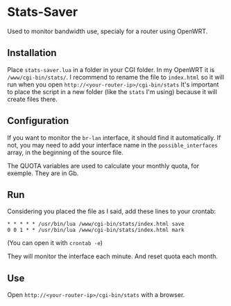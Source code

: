 # Stats-Saver
Used to monitor bandwidth use, specialy for a router using OpenWRT.

## Installation

Place `stats-saver.lua` in a folder in your CGI folder.
In my OpenWRT it is `/www/cgi-bin/stats/`.
I recommend to rename the file to `index.html` so it will run when you open `http://<your-router-ip>/cgi-bin/stats`
It's important to place the script in a new folder (like the `stats` I'm using) because it will create files there.

## Configuration

If you want to monitor the `br-lan` interface, it should find it automatically.
If not, you may need to add your interface name in the `possible_interfaces` array, in the beginning of the source file.

The QUOTA variables are used to calculate your monthly quota, for exemple. They are in Gb.

## Run

Considering you placed the file as I said, add these lines to your crontab:

    * * * * * /usr/bin/lua /www/cgi-bin/stats/index.html save
    0 0 1 * * /usr/bin/lua /www/cgi-bin/stats/index.html mark

(You can open it with `crontab -e`)

They will monitor the interface each minute. And reset quota each month.

## Use

Open `http://<your-router-ip>/cgi-bin/stats` with a browser.
